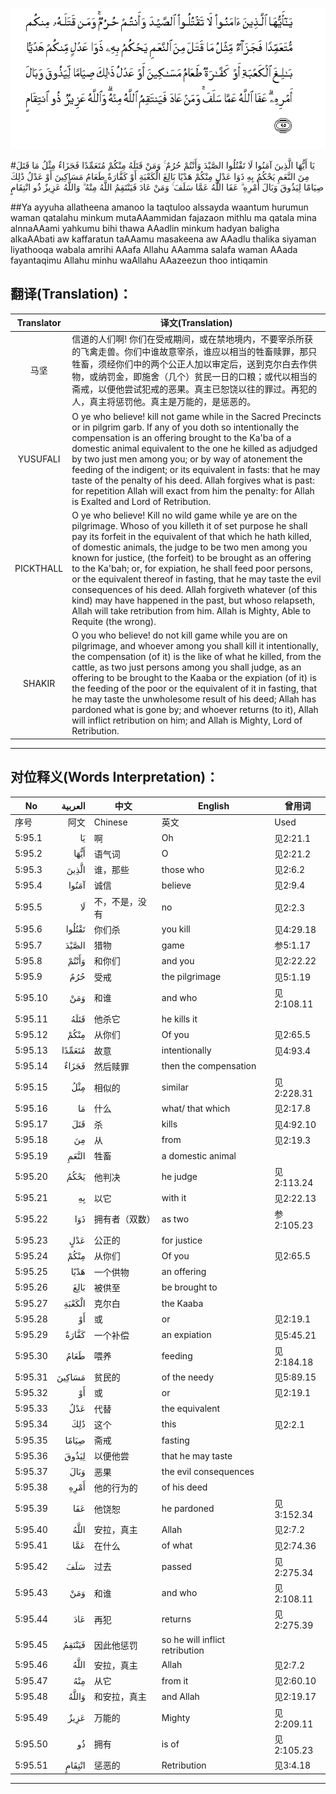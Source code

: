 ![005:095](images/005_095.gif)

#يَا أَيُّهَا الَّذِينَ آمَنُوا لَا تَقْتُلُوا الصَّيْدَ وَأَنْتُمْ حُرُمٌ ۚ وَمَنْ قَتَلَهُ مِنْكُمْ مُتَعَمِّدًا فَجَزَاءٌ مِثْلُ مَا قَتَلَ مِنَ النَّعَمِ يَحْكُمُ بِهِ ذَوَا عَدْلٍ مِنْكُمْ هَدْيًا بَالِغَ الْكَعْبَةِ أَوْ كَفَّارَةٌ طَعَامُ مَسَاكِينَ أَوْ عَدْلُ ذَٰلِكَ صِيَامًا لِيَذُوقَ وَبَالَ أَمْرِهِ ۗ عَفَا اللَّهُ عَمَّا سَلَفَ ۚ وَمَنْ عَادَ فَيَنْتَقِمُ اللَّهُ مِنْهُ ۗ وَاللَّهُ عَزِيزٌ ذُو انْتِقَامٍ 

##Ya ayyuha allatheena amanoo la taqtuloo alssayda waantum hurumun waman qatalahu minkum mutaAAammidan fajazaon mithlu ma qatala mina alnnaAAami yahkumu bihi thawa AAadlin minkum hadyan baligha alkaAAbati aw kaffaratun taAAamu masakeena aw AAadlu thalika siyaman liyathooqa wabala amrihi AAafa Allahu AAamma salafa waman AAada fayantaqimu Allahu minhu waAllahu AAazeezun thoo intiqamin 

## 翻译(Translation)：

| Translator | 译文(Translation)                                            |
| :--------: | ------------------------------------------------------------ |
|    马坚    | 信道的人们啊! 你们在受戒期间，或在禁地境内，不要宰杀所获的飞禽走兽。你们中谁故意宰杀，谁应以相当的牲畜赎罪，那只牲畜，须经你们中的两个公正人加以审定后，送到克尔白去作供物，或纳罚金，即施舍（几个）贫民一日的口粮；或代以相当的斋戒，以便他尝试犯戒的恶果。真主已恕饶以往的罪过。再犯的人，真主将惩罚他。真主是万能的，是惩恶的。 |
|  YUSUFALI  | O ye who believe! kill not game while in the Sacred Precincts or in pilgrim garb. If any of you doth so intentionally the compensation is an offering brought to the Ka'ba of a domestic animal equivalent to the one he killed as adjudged by two just men among you; or by way of atonement the feeding of the indigent; or its equivalent in fasts: that he may taste of the penalty of his deed. Allah forgives what is past: for repetition Allah will exact from him the penalty: for Allah is Exalted and Lord of Retribution. |
| PICKTHALL  | O ye who believe! Kill no wild game while ye are on the pilgrimage. Whoso of you killeth it of set purpose he shall pay its forfeit in the equivalent of that which he hath killed, of domestic animals, the judge to be two men among you known for justice, (the forfeit) to be brought as an offering to the Ka'bah; or, for expiation, he shall feed poor persons, or the equivalent thereof in fasting, that he may taste the evil consequences of his deed. Allah forgiveth whatever (of this kind) may have happened in the past, but whoso relapseth, Allah will take retribution from him. Allah is Mighty, Able to Requite (the wrong). |
|   SHAKIR   | O you who believe! do not kill game while you are on pilgrimage, and whoever among you shall kill it intentionally, the compensation (of it) is the like of what he killed, from the cattle, as two just persons among you shall judge, as an offering to be brought to the Kaaba or the expiation (of it) is the feeding of the poor or the equivalent of it in fasting, that he may taste the unwholesome result of his deed; Allah has pardoned what is gone by; and whoever returns (to it), Allah will inflict retribution on him; and Allah is Mighty, Lord of Retribution. |

---

## 对位释义(Words Interpretation)：

| No   | العربية | 中文    | English | 曾用词 |
| ---- | ------: | ------- | ------- | ------ |
| 序号 |    阿文 | Chinese | 英文    | Used   |
| 5:95.1  | يَا     | 啊             | Oh                             | 见2:21.1   |
| 5:95.2  | أَيُّهَا   | 语气词         | O                              | 见2:21.2   |
| 5:95.3  | الَّذِينَ  | 谁，那些       | those who                      | 见2:6.2    |
| 5:95.4  | آمَنُوا  | 诚信           | believe                        | 见2:9.4    |
| 5:95.5  | لَا     | 不，不是，没有 | no                             | 见2:2.3    |
| 5:95.6  | تَقْتُلُوا | 你们杀         | you kill                       | 见4:29.18  |
| 5:95.7  | الصَّيْدَ  | 猎物           | game                           | 参5:1.17   |
| 5:95.8  | وَأَنْتُمْ  | 和你们         | and you                        | 见2:22.22  |
| 5:95.9  | حُرُمٌ    | 受戒           | the pilgrimage                 | 见5:1.19   |
| 5:95.10 | وَمَنْ    | 和谁           | and who                        | 见2:108.11 |
| 5:95.11 | قَتَلَهُ   | 他杀它         | he kills it                    |            |
| 5:95.12 | مِنْكُمْ   | 从你们         | Of you                         | 见2:65.5   |
| 5:95.13 | مُتَعَمِّدًا | 故意           | intentionally                  | 见4:93.4   |
| 5:95.14 | فَجَزَاءٌ  | 然后赎罪       | then the compensation          |            |
| 5:95.15 | مِثْلُ    | 相似的         | similar                        | 见2:228.31 |
| 5:95.16 | مَا     | 什么           | what/ that which               | 见2:17.8   |
| 5:95.17 | قَتَلَ    | 杀             | kills                          | 见4:92.10  |
| 5:95.18 | مِنَ     | 从             | from                           | 见2:19.3 |
| 5:95.19 | النَّعَمِ  | 牲畜           | a domestic animal              |            |
| 5:95.20 | يَحْكُمُ   | 他判决         | he judge                       | 见2:113.24 |
| 5:95.21 | بِهِ     | 以它           | with it                        | 见2:22.13  |
| 5:95.22 | ذَوَا    | 拥有者（双数） | as two                         | 参2:105.23 |
| 5:95.23 | عَدْلٍ    | 公正的         | for justice                    |            |
| 5:95.24 | مِنْكُمْ   | 从你们         | Of you                         | 见2:65.5   |
| 5:95.25 | هَدْيًا   | 一个供物       | an offering                    |            |
| 5:95.26 | بَالِغَ   | 被供至         | be brought to                  |            |
| 5:95.27 | الْكَعْبَةِ | 克尔白         | the Kaaba                      |            |
| 5:95.28 | أَوْ     | 或             | or                             | 见2:19.1   |
| 5:95.29 | كَفَّارَةٌ  | 一个补偿       | an expiation                   | 见5:45.21  |
| 5:95.30 | طَعَامُ   | 喂养           | feeding                        | 见2:184.18 |
| 5:95.31 | مَسَاكِينَ | 贫民的         | of the needy                   | 见5:89.15  |
| 5:95.32 | أَوْ     | 或             | or                             | 见2:19.1   |
| 5:95.33 | عَدْلُ    | 代替           | the equivalent                 |            |
| 5:95.34 | ذَٰلِكَ    | 这个           | this                           | 见2:2.1    |
| 5:95.35 | صِيَامًا  | 斋戒           | fasting                        |            |
| 5:95.36 | لِيَذُوقَ  | 以便他尝       | that he may taste              |            |
| 5:95.37 | وَبَالَ   | 恶果           | the evil consequences          |            |
| 5:95.38 | أَمْرِهِ   | 他的行为的     | of his deed                    |            |
| 5:95.39 | عَفَا    | 他饶恕         | he pardoned                    | 见3:152.34 |
| 5:95.40 | اللَّهُ   | 安拉，真主     | Allah                          | 见2:7.2    |
| 5:95.41 | عَمَّا    | 在什么         | of what                        | 见2:74.36  |
| 5:95.42 | سَلَفَ    | 过去           | passed                         | 见2:275.34 |
| 5:95.43 | وَمَنْ    | 和谁           | and who                        | 见2:108.11 |
| 5:95.44 | عَادَ    | 再犯           | returns                        | 见2:275.39 |
| 5:95.45 | فَيَنْتَقِمُ | 因此他惩罚     | so he will inflict retribution |            |
| 5:95.46 | اللَّهُ   | 安拉，真主     | Allah                          | 见2:7.2    |
| 5:95.47 | مِنْهُ    | 从它           | from it                        | 见2:60.10  |
| 5:95.48 | وَاللَّهُ  | 和安拉，真主   | and Allah                      | 见2:19.17  |
| 5:95.49 | عَزِيزٌ   | 万能的         | Mighty                         | 见2:209.11 |
| 5:95.50 | ذُو     | 拥有           | is of                          | 见2:105.23 |
| 5:95.51 | انْتِقَامٍ | 惩恶的         | Retribution                    | 见3:4.18   |

---
